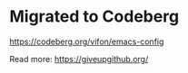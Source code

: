 # Migrated to Codeberg

https://codeberg.org/vifon/emacs-config

Read more: https://giveupgithub.org/
